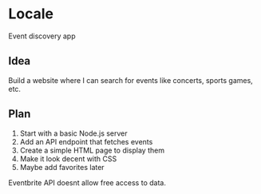 # Locale

Event discovery app

## Idea
Build a website where I can search for events like concerts, sports games, etc.

## Plan
1. Start with a basic Node.js server
2. Add an API endpoint that fetches events
3. Create a simple HTML page to display them
4. Make it look decent with CSS
5. Maybe add favorites later

Eventbrite API doesnt allow free access to data.